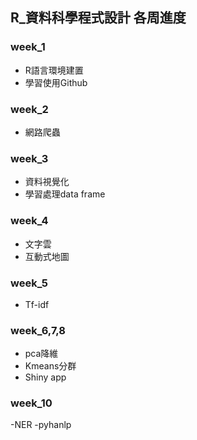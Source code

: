 ## R_資料科學程式設計 各周進度

### week_1

- R語言環境建置
- 學習使用Github

### week_2

- 網路爬蟲

### week_3

- 資料視覺化
- 學習處理data frame

### week_4

- 文字雲
- 互動式地圖

### week_5
- Tf-idf

### week_6,7,8
- pca降維
- Kmeans分群
- Shiny app

### week_10
-NER
-pyhanlp
